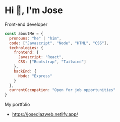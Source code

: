 # Hi 👋, I'm Jose
Front-end developer

````js
const aboutMe = {
  pronouns: "he" | "him",
  code: ["Javascript", "Node", "HTML", "CSS"],
  technologies: {
    frontend: {
      Javascript: "React",
      CSS: ["Bootstrap", "Tailwind"]
    },
    backEnd: {
      Node: "Express"
    }
  },
  currentOccupation: "Open for job opportunities"
}
````
My portfolio
- https://josediazweb.netlify.app/

